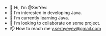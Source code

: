 - 👋 Hi, I’m @SerYevi
- 👀 I’m interested in developing Java.
- 🌱 I’m currently learning Java.
- 💞️ I’m looking to collaborate on some project.
- 📫 How to reach me y.serhyeyev@gmail.com

<!---
SerYevi/SerYevi is a ✨ special ✨ repository because its `README.md` (this file) appears on your GitHub profile.
You can click the Preview link to take a look at your changes.
--->
